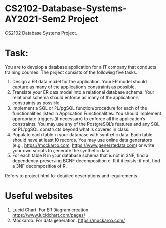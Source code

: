 # CS2102-Database-Systems-AY2021-Sem2 Project

CS2102 Database Systems Project.

# Task:
  You are to develop a database application for a IT company that conducts training courses. The project consists of the following five tasks.

  1. Design a ER data model for the application. Your ER model should capture as many of the application’s constraints as possible.
  2. Translate your ER data model into a relational database schema. Your relational schema should enforce as many of the application’s constraints as possible.
  3. Implement a SQL or PL/pgSQL function/procedure for each of the functionalities listed in Application Functionalities. You should implement appropriate triggers (if necessary) to enforce all the application’s constraints. You may use any of the PostgreSQL’s features and any SQL or PL/pgSQL constructs beyond what is covered in class.
  4. Populate each table in your database with synthetic data. Each table should have at least 10 records. You may use online data generators (e.g., https://mockaroo.com, https://www.generatedata.com) or write your own scripts to generate the synthetic data.
  5. For each table R in your database schema that is not in 3NF, find a dependency-preserving BCNF decomposition of R if it exists; if not, find a 3NF decomposition of R.

Refers to project.html for detailed descriptions and requirements.

# Useful websites

1. Lucid Chart. For ER Diagram creation. 
https://www.lucidchart.com/pages/ 
2. Mockaroo. For data generation.
https://mockaroo.com/
